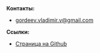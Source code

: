 <div id="about-me">
  <strong>Контакты:</strong>
  <ul>
    <li>
      <!-- Holy Google will eliminate of spam -->
      <a href="mailto:gordeev.vladimir.v@gmail.com">gordeev.vladimir.v@gmail.com</a>
    </li>
  </ul>
</div>

<div id="links">
  <strong>Ссылки:</strong>
  <ul>
    <li><a href="https://github.com/vladimir-vg">Страница на Github</a></li>
  </ul>
</div>

<!-- under construction
<div id="tags">
</div>
-->
